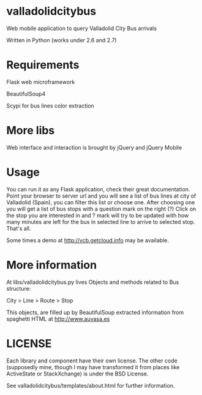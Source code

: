 valladolidcitybus
=================

Web mobile application to query Valladolid City Bus arrivals

Written in Python (works under 2.6 and 2.7)

Requirements
============

Flask web microframework

BeautifulSoup4

Scypi for bus lines color extraction

More libs
=========
Web interface and interaction is brought by jQuery and jQuery Mobile

Usage
=====

You can run it as any Flask application, check their great documentation.
Point your browser to server url and you will see a list of bus lines at city of Valladolid (Spain), you can filter this list or
choose one.
After choosing one you will get a list of bus stops with a question mark on the right (?) Click on the stop you are 
interested in and ? mark will try to be updated with how many minutes are left for the bus in selected line to arrive to selected stop. That's all.

Some times a demo at http://vcb.getcloud.info may be available.

More information
================

At libs/valladolidcitybus.py lives Objects and methods related to Bus structure:

City > Line > Route > Stop

This objects, are filled up by BeautifulSoup extracted information from spaghetti HTML at http://www.auvasa.es

LICENSE
=======

Each library and component have their own license. The other code (supposedly mine, though I may have transformed it from places like ActiveState or StackXchange) 
is under the BSD License.

See valladolidcitybus/templates/about.html for further information.

